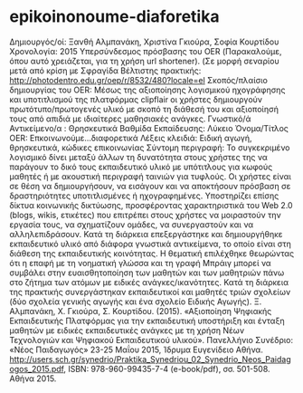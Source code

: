 # epikoinonoume-diaforetika
Δημιουργός/οί: Ξανθή Αλμπανάκη, Χριστίνα Γκιούρα, Σοφία Κουρτίδου 
Χρονολογία: 2015
Υπερσύνδεσμος πρόσβασης του OER (Παρακαλούμε, όπου αυτό χρειάζεται, για τη χρήση url shortener). (Σε μορφή σεναρίου μετά από κρίση με Σφραγίδα Βέλτιστης πρακτικής:
 http://photodentro.edu.gr/oep/r/8532/480?locale=el 
Σκοπός/πλαίσιο δημιουργίας του OER: Μέσως της αξιοποίησης λογισμικού ηχογράφησης και υποτιτλισμού της πλατφόρμας clipflair οι χρήστες δημιουργούν πρωτότυπο/πρωτογενές υλικό με σκοπό τη διάθεσή του και αξιοποίησή τους από απιδιά με ιδιαίτερες μαθησιακές ανάγκες.
Γνωστικό/ά Αντικείμενο/α :                   Θρησκευτικά
Βαθμίδα Εκπαίδευσης: Λύκειο
 Όνομα/Τίτλος OER: Επκοινωνούμε...διαφορετικά
Λέξεις κλειδιά: Ειδική αγωγή, θρησκευτικά, κώδικες επικοινωνίας
Σύντομη περιγραφή: Το συγκεκριμένο λογισμικό δίνει μεταξύ άλλων τη δυνατότητα στους χρήστες της να παράγουν το δικό τους εκπαιδευτικό υλικό με υπότιτλους για κωφούς μαθητές ή με ακουστική περιγραφή ταινιών για τυφλούς. Οι χρήστες είναι σε θέση να δημιουργήσουν, να εισάγουν και να αποκτήσουν πρόσβαση σε δραστηριότητες υποτιτλισμένες ή ηχογραφημένες. Υποστηρίζει επίσης δίκτυα κοινωνικής δικτύωσης, προσφέροντας χαρακτηριστικά του Web 2.0 (blogs, wikis, ετικέτες) που επιτρέπει στους χρήστες να μοιραστούν την εργασία τους, να σχηματίζουν ομάδες, να συνεργαστούν και να αλληλεπιδράσουν. Κατά τη διάρκεια επεξεργάστηκε και δημιουργήθηκε εκπαιδευτικό υλικό από διάφορα γνωστικά αντικείμενα, το οποίο είναι στη διάθεση της εκπαιδευτικής κοινότητας.
Η θεματική επιλέχθηκε θεωρώντας ότι η επαφή με τη νοηματική γλώσσα και τη γραφή Μπράιγ μπορεί να συμβάλει στην ευαισθητοποίηση των μαθητών και των μαθητριών πάνω στο ζήτημα των ατόμων με ειδικές ανάγκες/ικανότητες. Κατά τη διάρκεια της πρακτικής συνεργάστηκαν εκπαιδευτικοί και μαθητές τριών σχολείων (δύο σχολεία γενικής αγωγής και ένα σχολείο Ειδικής Αγωγής).
Ξ. Αλμπανάκη, Χ. Γκιούρα, Σ. Κουρτίδου. (2015). «Αξιοποίηση Ψηφιακής Εκπαιδευτικής Πλατφόρμας για την εκπαιδευτική υποστήριξη και ένταξη μαθητών με ειδικές εκπαιδευτικές ανάγκες με τη χρήση Νέων Τεχνολογιών και Ψηφιακού Εκπαιδευτικού υλικού». Πανελλήνιο Συνέδριο: «Νέος Παιδαγωγός» 23-25 Μαΐου 2015, Ίδρυμα Ευγενίδειο Αθήνα. http://users.sch.gr/synedrio/Praktika_Synedriou_02_Synedrio_Neos_Paidagogos_2015.pdf, ISBN: 978-960-99435-7-4 (e-book/pdf), σσ. 501-508. Αθήνα 2015. 

